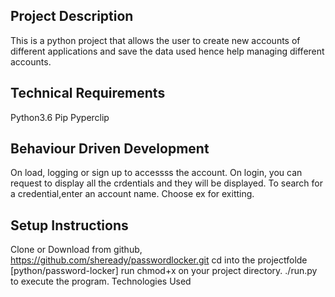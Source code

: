 
## Project Description
This is a python project that allows the user to create new accounts of different applications and save the data used hence help managing different accounts.

## Technical Requirements
Python3.6
Pip
Pyperclip

## Behaviour Driven Development
On load, logging or sign up to accessss the account.
On login, you can request to display all the crdentials and they will be displayed.
To search for a credential,enter an account name.
Choose ex for exitting.

## Setup Instructions
Clone or Download from github, https://github.com/sheready/passwordlocker.git
cd into the projectfolde [python/password-locker]
run chmod+x on your project directory.
./run.py to execute the program.
Technologies Used

